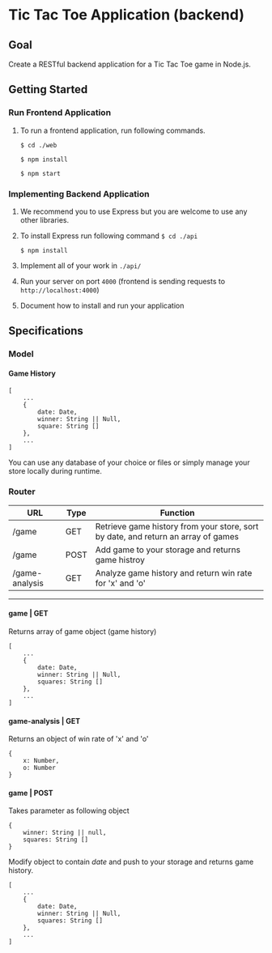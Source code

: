 # Tic Tac Toe Application (backend)

## Goal
Create a RESTful backend application for a Tic Tac Toe game in Node.js.

## Getting Started
### Run Frontend Application
1. To run a frontend application, run following commands.
    
    `$ cd ./web`

    `$ npm install`

    `$ npm start`

### Implementing Backend Application
1. We recommend you to use Express but you are welcome to use any other libraries.
1. To install Express run following command
    `$ cd ./api`

    `$ npm install`

1. Implement all of your work in `./api/`
1. Run your server on port `4000` (frontend is sending requests to `http://localhost:4000`)
1. Document how to install and run your application

## Specifications

### Model

#### Game History

    [
        ...
        {
            date: Date,
            winner: String || Null,
            square: String []
        },
        ...
    ]

You can use any database of your choice or files or simply manage your store locally during runtime.

### Router
URL | Type | Function
--- | ---- | --------
/game | GET | Retrieve game history from your store, sort by date, and return an array of games
/game | POST | Add game to your storage and returns game histroy
/game-analysis | GET | Analyze game history and return win rate for 'x' and 'o'


----

#### game | GET
Returns array of game object (game history)

    [
        ...
        {
            date: Date,
            winner: String || Null,
            squares: String []
        },
        ...
    ]

#### game-analysis | GET
Returns an object of win rate of 'x' and 'o'

    {
        x: Number,
        o: Number
    }

#### game | POST
Takes parameter as following object

    {
        winner: String || null,
        squares: String []
    }

Modify object to contain *date* and push to your storage and returns game history.

    [
        ...
        {
            date: Date,
            winner: String || Null,
            squares: String []
        },
        ...
    ]